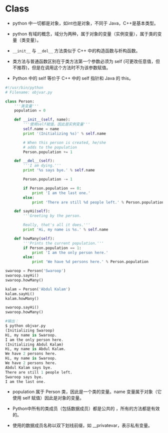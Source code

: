 
Class
=========

- python 中一切都是对象，如int也是对象，不同于 Java，C++是基本类型。

- python 有域的概念，域分为两种，属于对象的变量（实例变量），属于类的变量（类变量）。

- `__init__` 与 `__del__` 方法类似于 C++ 中的构造函数与析构函数。

- 类方法与普通函数区别在于类方法第一个参数必须为 self (可更改任意值，但不推荐)，但是在调用这个方法时不为该参数赋值。

- Python 中的 self 等价于 C++ 中的 self 指针和 Java 的 this。

```python
#!/usr/bin/python
# Filename: objvar.py

class Person:
    '''类变量'''
    population = 0

    def __init__(self, name):
        '''使用self赋值，因此是实例变量'''
        self.name = name
        print '(Initializing %s)' % self.name

        # When this person is created, he/she
        # adds to the population
        Person.population += 1

    def __del__(self):
        '''I am dying.'''
        print '%s says bye.' % self.name

        Person.population -= 1

        if Person.population == 0:
            print 'I am the last one.'
        else:
            print 'There are still %d people left.' % Person.population

    def sayHi(self):
        '''Greeting by the person.

        Really, that's all it does.'''
        print 'Hi, my name is %s.' % self.name

    def howMany(self):
        '''Prints the current population.'''
        if Person.population == 1:
            print 'I am the only person here.'
        else:
            print 'We have %d persons here.' % Person.population

swaroop = Person('Swaroop')
swaroop.sayHi()
swaroop.howMany()

kalam = Person('Abdul Kalam')
kalam.sayHi()
kalam.howMany()

swaroop.sayHi()
swaroop.howMany()

#输出：
$ python objvar.py
(Initializing Swaroop)
Hi, my name is Swaroop.
I am the only person here.
(Initializing Abdul Kalam)
Hi, my name is Abdul Kalam.
We have 2 persons here.
Hi, my name is Swaroop.
We have 2 persons here.
Abdul Kalam says bye.
There are still 1 people left.
Swaroop says bye.
I am the last one.
```

- population 属于 Person 类，因此是一个类的变量。name 变量属于对象（它使用 self 赋值）因此是对象的变量。

- Python中所有的类成员（包括数据成员）都是公共的 ，所有的方法都是有效的。

- 使用的数据成员名称以双下划线前缀，如 __privatevar，表示私有变量。

